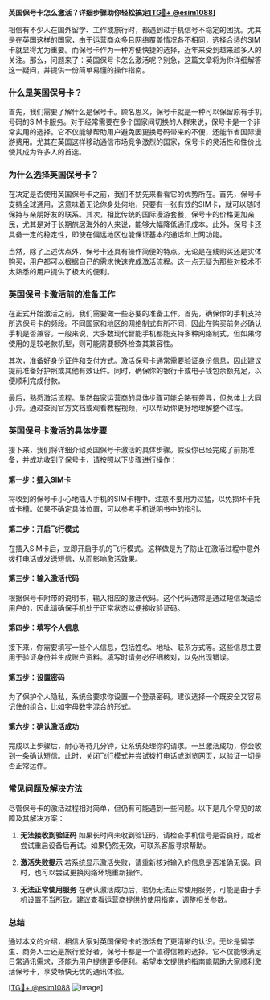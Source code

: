 **英国保号卡怎么激活？详细步骤助你轻松搞定[[TG💪+ @esim1088](https://t.me/s/esim1088)]**

相信有不少人在国外留学、工作或旅行时，都遇到过手机信号不稳定的困扰。尤其是在英国这样的国家，由于运营商众多且网络覆盖情况各不相同，选择合适的SIM卡就显得尤为重要。而保号卡作为一种方便快捷的选择，近年来受到越来越多人的关注。那么，问题来了：英国保号卡怎么激活呢？别急，这篇文章将为你详细解答这一疑问，并提供一份简单易懂的操作指南。

### 什么是英国保号卡？

首先，我们需要了解什么是保号卡。顾名思义，保号卡就是一种可以保留原有手机号码的SIM卡服务。对于经常需要在多个国家间切换的人群来说，保号卡是一个非常实用的选择。它不仅能够帮助用户避免因更换号码带来的不便，还能节省国际漫游费用。尤其在英国这样移动通信市场竞争激烈的国家，保号卡的灵活性和性价比使其成为许多人的首选。

### 为什么选择英国保号卡？

在决定是否使用英国保号卡之前，我们不妨先来看看它的优势所在。首先，保号卡支持全球通用，这意味着无论你身处何地，只要有一张有效的SIM卡，就可以随时保持与亲朋好友的联系。其次，相比传统的国际漫游套餐，保号卡的价格更加亲民，尤其是对于长期旅居海外的人来说，能够大幅降低通讯成本。此外，保号卡还具备一定的稳定性，即使在偏远地区也能保证基本的通话和上网功能。

当然，除了上述优点外，保号卡还具有操作简便的特点。无论是在线购买还是实体购买，用户都可以根据自己的需求快速完成激活流程。这一点无疑为那些对技术不太熟悉的用户提供了极大的便利。

### 英国保号卡激活前的准备工作

在正式开始激活之前，我们需要做一些必要的准备工作。首先，确保你的手机支持所选保号卡的频段。不同国家和地区的网络制式有所不同，因此在购买前务必确认手机是否兼容。一般来说，大多数现代智能手机都能支持多种网络制式，但如果你使用的是较老款机型，则可能需要额外检查其兼容性。

其次，准备好身份证件和支付方式。激活保号卡通常需要验证身份信息，因此建议提前准备好护照或其他有效证件。同时，确保你的银行卡或电子钱包余额充足，以便顺利完成付款。

最后，熟悉激活流程。虽然每家运营商的具体步骤可能会略有差异，但总体上大同小异。通过查阅官方文档或观看教程视频，可以帮助你更好地理解整个过程。

### 英国保号卡激活的具体步骤

接下来，我们将详细介绍英国保号卡激活的具体步骤。假设你已经完成了前期准备，并成功收到了保号卡，请按照以下步骤进行操作：

#### 第一步：插入SIM卡

将收到的保号卡小心地插入手机的SIM卡槽中。注意不要用力过猛，以免损坏卡托或卡槽。如果不确定具体位置，可以参考手机说明书中的指引。

#### 第二步：开启飞行模式

在插入SIM卡后，立即开启手机的飞行模式。这样做是为了防止在激活过程中意外拨打电话或发送短信，从而影响激活效果。

#### 第三步：输入激活代码

根据保号卡附带的说明书，输入相应的激活代码。这个代码通常是通过短信发送给用户的，因此请确保手机处于正常状态以便接收验证码。

#### 第四步：填写个人信息

接下来，你需要填写一些个人信息，包括姓名、地址、联系方式等。这些信息主要用于验证身份并生成账户资料。填写时请务必仔细核对，以免出现错误。

#### 第五步：设置密码

为了保护个人隐私，系统会要求你设置一个登录密码。建议选择一个既安全又容易记住的组合，比如字母数字混合的形式。

#### 第六步：确认激活成功

完成以上步骤后，耐心等待几分钟，让系统处理你的请求。一旦激活成功，你会收到一条确认短信。此时，关闭飞行模式并尝试拨打电话或浏览网页，以验证一切是否正常运作。

### 常见问题及解决方法

尽管保号卡的激活过程相对简单，但仍有可能遇到一些问题。以下是几个常见的故障及其解决方案：

1. **无法接收到验证码**
   如果长时间未收到验证码，请检查手机信号是否良好，或者尝试重启设备后再试。如果仍然无效，可联系客服寻求帮助。

2. **激活失败提示**
   若系统显示激活失败，请重新核对输入的信息是否准确无误。同时，也可以尝试更换网络环境重新操作。

3. **无法正常使用服务**
   在确认激活成功后，若仍无法正常使用服务，可能是由于手机设置不当所致。建议查看运营商提供的使用指南，调整相关参数。

### 总结

通过本文的介绍，相信大家对英国保号卡的激活有了更清晰的认识。无论是留学生、商务人士还是旅行爱好者，保号卡都是一个值得信赖的选择。它不仅能够满足日常通讯需求，还能为用户提供更多便利。希望本文提供的指南能帮助大家顺利激活保号卡，享受畅快无忧的通讯体验。

[[TG💪+ @esim1088](https://t.me/s/esim1088) ![Image](https://i.postimg.cc/4NQfJmqS/Snipaste-2025-05-13-00-14-12.png)]